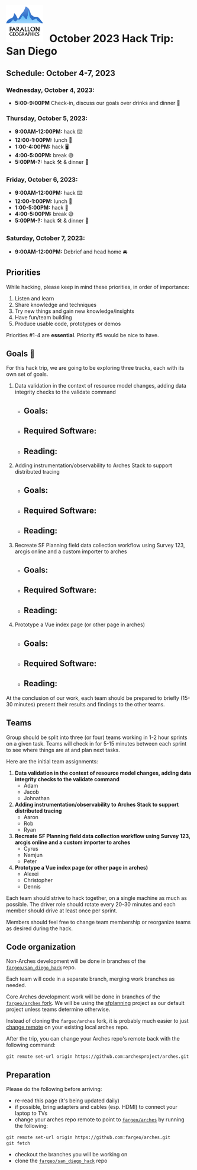 # <img src="img/fargeo.png" style="width: 100px; margin-right:10px;"/> October 2023 Hack Trip: San Diego

## Schedule: October 4-7, 2023

### Wednesday, October 4, 2023:
- **5:00-9:00PM** Check-in, discuss our goals over drinks and dinner 🍺

### Thursday, October 5, 2023:
- **9:00AM-12:00PM:** hack ⌨️
- **12:00-1:00PM:** lunch 🍴
- **1:00-4:00PM:** hack 🖥
- **4:00-5:00PM:** break 😅
- **5:00PM-?:** hack 🛠 & dinner 🍴

### Friday, October 6, 2023:
- **9:00AM-12:00PM:** hack ⌨️
- **12:00-1:00PM:** lunch 🍴
- **1:00-5:00PM:** hack 📱
- **4:00-5:00PM:** break 😅
- **5:00PM-?:** hack 🛠 & dinner 🍴

### Saturday, October 7, 2023:
- **9:00AM-12:00PM:** Debrief and head home 🚘

## Priorities

While hacking, please keep in mind these priorities, in order of importance:

1. Listen and learn
2. Share knowledge and techniques
3. Try new things and gain new knowledge/insights
4. Have fun/team building
5. Produce usable code, prototypes or demos

Priorities #1-4 are **essential**.  Priority #5 would be nice to have.

## Goals 💯

For this hack trip, we are going to be exploring three tracks, each with its own set of goals.
1. Data validation in the context of resource model changes, adding data integrity checks to the validate command
    - Goals:
        - 
    - Required Software:
        - 
    - Reading:
        - 
2. Adding instrumentation/observability to Arches Stack to support distributed tracing
    - Goals:
        - 
    - Required Software:
        - 
    - Reading:
        - 
3. Recreate SF Planning field data collection workflow using Survey 123, arcgis online and a custom importer to arches
    - Goals:
        - 
    - Required Software:
        - 
    - Reading:
        - 
4. Prototype a Vue index page (or other page in arches)
    - Goals:
        - 
    - Required Software:
        - 
    - Reading:
        - 

At the conclusion of our work, each team should be prepared to briefly (15-30 minutes) present their results and findings to the other teams.

## Teams

Group should be split into three (or four) teams working in 1-2 hour sprints on a given task. Teams will check in for 5-15 minutes between each sprint to see where things are at and plan next tasks.

Here are the initial team assignments:

1. **Data validation in the context of resource model changes, adding data integrity checks to the validate command**
    - Adam
    - Jacob
    - Johnathan
2. **Adding instrumentation/observability to Arches Stack to support distributed tracing**
    - Aaron
    - Rob
    - Ryan
3. **Recreate SF Planning field data collection workflow using Survey 123, arcgis online and a custom importer to arches**
    - Cyrus
    - Namjun
    - Peter
4. **Prototype a Vue index page (or other page in arches)**
    - Alexei
    - Christopher
    - Dennis

Each team should strive to hack together, on a single machine as much as possible.  The driver role should rotate every 20-30 minutes and each member should drive at least once per sprint.

Members should feel free to change team membership or reorganize teams as desired during the hack.

## Code organization
Non-Arches development will be done in branches of the [`fargeo/san_diego_hack`](https://github.com/fargeo/san_diego_hack) repo.

Each team will code in a separate branch, merging work branches as needed.

Core Arches development work will be done in branches of the [`fargeo/arches` fork](https://github.com/fargeo/arches).  We will be using the [sfplanning](https://github.com/fargeo/sfplanning) project as our default project unless teams determine otherwise.

Instead of cloning the `fargeo/arches` fork, it is probably much easier to just [change remote](#preparation) on your existing local arches repo.

After the trip, you can change your Arches repo's remote back with the following command:
```
git remote set-url origin https://github.com:archesproject/arches.git
```

## Preparation

Please do the following before arriving:

- re-read this page (it's being updated daily)
- if possible, bring adapters and cables (esp. HDMI) to connect your laptop to TVs
- change your arches repo remote to point to [`fargeo/arches`](https://github.com/fargeo/arches) by running the following:
```
git remote set-url origin https://github.com:fargeo/arches.git
git fetch
```
- checkout the branches you will be working on
- clone the [`fargeo/san_diego_hack`](https://github.com/fargeo/san_diego_hack) repo

